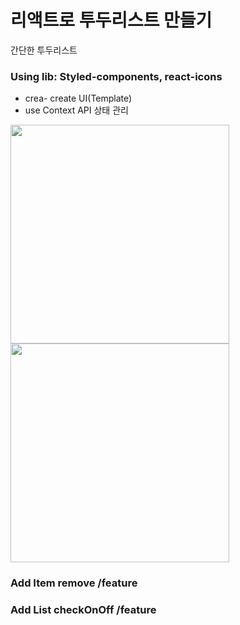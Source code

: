 # 리액트로 투두리스트 만들기

간단한 투두리스트

### Using lib: Styled-components, react-icons

- crea- create UI(Template)
- use Context API 상태 관리

<img src="https://user-images.githubusercontent.com/54977412/133735963-2186f12b-756b-4d0c-8744-0160a369f045.png" width="350" hegith="606"><img src="https://user-images.githubusercontent.com/54977412/133736046-e7c6b4b2-4768-45b0-9de9-aa58a7e0f3b1.png" width="350" hegith="606">

### Add Item remove /feature

### Add List checkOnOff /feature
